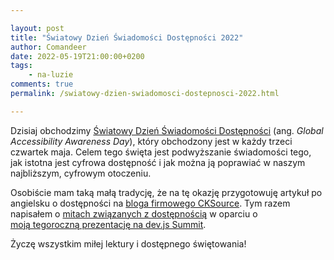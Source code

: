 ```yaml
---

layout: post
title: "Światowy Dzień Świadomości Dostępności 2022"
author: Comandeer
date: 2022-05-19T21:00:00+0200
tags: 
    - na-luzie
comments: true
permalink: /swiatowy-dzien-swiadomosci-dostepnosci-2022.html

---
```


Dzisiaj obchodzimy [Światowy Dzień Świadomości Dostępności](https://accessibility.day/about/) (ang. <i lang="en">Global Accessibility Awareness Day</i>), który obchodzony jest w każdy trzeci czwartek maja. Celem tego święta jest podwyższanie świadomości tego, jak istotna jest cyfrowa dostępność i jak można ją poprawiać w naszym najbliższym, cyfrowym otoczeniu.

Osobiście mam taką małą tradycję, że na tę okazję przygotowuję artykuł po angielsku o dostępności na [bloga firmowego CKSource](https://ckeditor.com/blog). Tym razem napisałem o [mitach związanych z dostępnością](https://ckeditor.com/blog/accessibility-myths/) w oparciu o [moją tegoroczną prezentację na dev.js Summit](https://blog.comandeer.pl/devjs-summit-2022-slajdy.html).

Życzę wszystkim miłej lektury i dostępnego świętowania!
